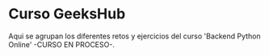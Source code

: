 # Curso GeeksHub

Aqui se agrupan los diferentes retos y ejercicios del curso 'Backend Python Online' -CURSO EN PROCESO-.
